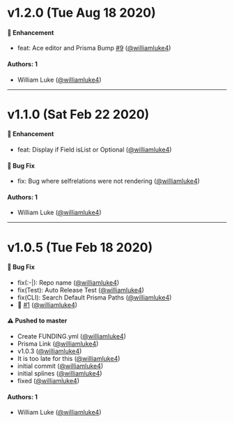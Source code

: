 # v1.2.0 (Tue Aug 18 2020)

#### 🚀  Enhancement

- feat: Ace editor and Prisma Bump [#9](https://github.com/williamluke4/prisma-viewer/pull/9) ([@williamluke4](https://github.com/williamluke4))

#### Authors: 1

- William Luke ([@williamluke4](https://github.com/williamluke4))

---

# v1.1.0 (Sat Feb 22 2020)

#### 🚀  Enhancement

- feat: Display if Field isList or Optional  ([@williamluke4](https://github.com/williamluke4))

#### 🐛  Bug Fix

- fix: Bug where selfrelations were not rendering  ([@williamluke4](https://github.com/williamluke4))

#### Authors: 1

- William Luke ([@williamluke4](https://github.com/williamluke4))

---

# v1.0.5 (Tue Feb 18 2020)

#### 🐛  Bug Fix

- fix(:-|): Repo name  ([@williamluke4](https://github.com/williamluke4))
- fix(Test): Auto Release Test  ([@williamluke4](https://github.com/williamluke4))
- fix(CLI): Search Default Prisma Paths  ([@williamluke4](https://github.com/williamluke4))
- 🐉 [#1](https://github.com/williamluke4/prisma-viewer/pull/1) ([@williamluke4](https://github.com/williamluke4))

#### ⚠️  Pushed to master

- Create FUNDING.yml  ([@williamluke4](https://github.com/williamluke4))
- Prisma Link  ([@williamluke4](https://github.com/williamluke4))
- v1.0.3  ([@williamluke4](https://github.com/williamluke4))
- It is too late for this  ([@williamluke4](https://github.com/williamluke4))
- initial commit  ([@williamluke4](https://github.com/williamluke4))
- initial splines  ([@williamluke4](https://github.com/williamluke4))
- fixed  ([@williamluke4](https://github.com/williamluke4))

#### Authors: 1

- William Luke ([@williamluke4](https://github.com/williamluke4))